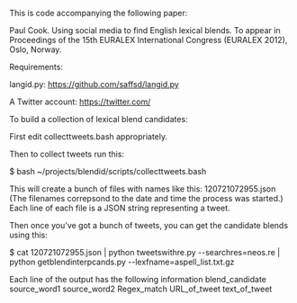 This is code accompanying the following paper:

Paul Cook. Using social media to find English lexical blends. To
appear in Proceedings of the 15th EURALEX International Congress
(EURALEX 2012), Oslo, Norway.

Requirements:

langid.py: https://github.com/saffsd/langid.py

A Twitter account: https://twitter.com/

To build a collection of lexical blend candidates:

First edit collecttweets.bash appropriately.

Then to collect tweets run this:

$ bash ~/projects/blendid/scripts/collecttweets.bash

This will create a bunch of files with names like this:
120721072955.json (The filenames correpsond to the date and time the
process was started.) Each line of each file is a JSON string
representing a tweet.

Then once you've got a bunch of tweets, you can get the candidate
blends using this:

$ cat 120721072955.json | python tweetswithre.py --searchres=neos.re | python getblendinterpcands.py --lexfname=aspell_list.txt.gz 

Each line of the output has the following information
blend_candidate source_word1 source_word2 Regex_match URL_of_tweet text_of_tweet
